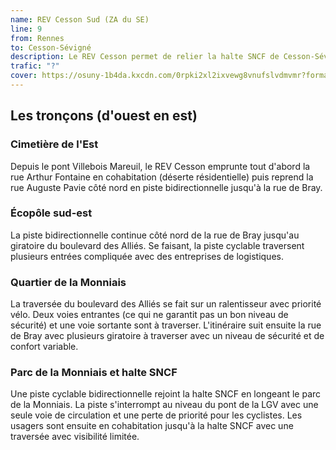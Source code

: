 ```yaml
---
name: REV Cesson Sud (ZA du SE)
line: 9
from: Rennes
to: Cesson-Sévigné
description: Le REV Cesson permet de relier la halte SNCF de Cesson-Sévigne au sud est de Rennes en passant par le quartier de la Monniais de Cesson et l'écopôle sud-est (anciennement ZI sud-est).
trafic: "?"
cover: https://osuny-1b4da.kxcdn.com/0rpki2xl2ixvewg8vnufslvdmvmr?format=webp&width=1500&height=0&&fit=inside&quality=50
---
```


## Les tronçons (d'ouest en est)
### Cimetière de l'Est
Depuis le pont Villebois Mareuil, le REV Cesson emprunte tout d'abord la rue Arthur Fontaine en cohabitation (déserte résidentielle) puis reprend la rue Auguste Pavie côté nord en piste bidirectionnelle jusqu'à la rue de Bray.

### Écopôle sud-est
La piste bidirectionnelle continue côté nord de la rue de Bray jusqu'au giratoire du boulevard des Alliés. Se faisant, la piste cyclable traversent plusieurs entrées compliquée avec des entreprises de logistiques.

### Quartier de la Monniais
La traversée du boulevard des Alliés se fait sur un ralentisseur avec priorité vélo. Deux voies entrantes (ce qui ne garantit pas un bon niveau de sécurité) et une voie sortante sont à traverser. L'itinéraire suit ensuite la rue de Bray avec plusieurs giratoire à traverser avec un niveau de sécurité et de confort variable.

### Parc de la Monniais et halte SNCF
Une piste cyclable bidirectionnelle rejoint la halte SNCF en longeant le parc de la Monniais. La piste s'interrompt au niveau du pont de la LGV avec une seule voie de circulation et une perte de priorité pour les cyclistes. Les usagers sont ensuite en cohabitation jusqu'à la halte SNCF avec une traversée avec visibilité limitée. 
